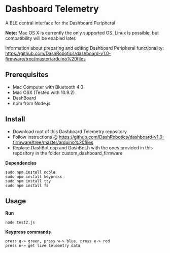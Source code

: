 Dashboard Telemetry
===================

A BLE central interface for the Dashboard Peripheral

__Note:__ Mac OS X is currently the only supported OS. Linux is possible, but compatibility will be enabled later.

Information about preparing and editing Dashboard Peripheral functionality: 
https://github.com/DashRobotics/dashboard-v1.0-firmware/tree/master/arduino%20files 

Prerequisites
-----------

* Mac Computer with Bluetooth 4.0
* Mac OSX (Tested with 10.9.2)
* DashBoard
* npm from Node.js

Install
-------
* Download root of this Dashboard Telemetry repository
* Follow instructions @ https://github.com/DashRobotics/dashboard-v1.0-firmware/tree/master/arduino%20files
* Replace DashBot.cpp and DashBot.h with the ones provided in this repository in the folder custom_dashboard_firmware

__Dependencies__

    sudo npm install noble
    sudo npm install keypress
    sudo npm install tty
    sudo npm install fs

Usage
-----
__Run__
   
    node test2.js 
   
__Keypress commands__

    press q-> green, press w-> blue, press e-> red
    press n-> get live telemetry data    

